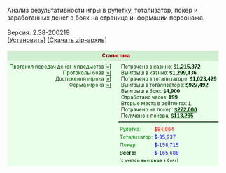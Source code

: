 Анализ результативности игры в рулетку, тотализатор, покер и заработанных денег в боях на странице информации персонажа.
<br>
<br>
Версия: 2.38-200219
<br>
[[Установить]](https://raw.githubusercontent.com/MyRequiem/comfortablePlayingInGW/master/separatedScripts/GameMania/gameMania.user.js) [[Скачать zip-архив]](https://raw.githubusercontent.com/MyRequiem/comfortablePlayingInGW/master/separatedScripts/GameMania/gameMania.user.js.zip)
<br>
<br>
![GameMania](https://raw.githubusercontent.com/MyRequiem/comfortablePlayingInGW/master/imgs/GameMania/screen.png)
<br>
